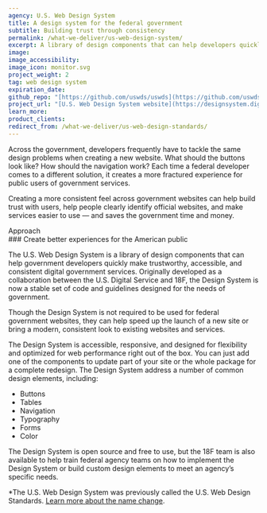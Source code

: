 ```yaml
---
agency: U.S. Web Design System
title: A design system for the federal government
subtitle: Building trust through consistency
permalink: /what-we-deliver/us-web-design-system/
excerpt: A library of design components that can help developers quickly make trustworthy, accessible, and consistent digital government services.
image:
image_accessibility:
image_icon: monitor.svg
project_weight: 2
tag: web design system
expiration_date:
github_repo: "[https://github.com/uswds/uswds](https://github.com/uswds/uswds)"
project_url: "[U.S. Web Design System website](https://designsystem.digital.gov/)"
learn_more:
product_clients:
redirect_from: /what-we-deliver/us-web-design-standards/
---
```


Across the government, developers frequently have to tackle the same
design problems when creating a new website. What should the buttons
look like? How should the navigation work? Each time a federal developer
comes to a different solution, it creates a more fractured experience
for public users of government services.

Creating a more consistent feel across government websites can help
build trust with users, help people clearly identify official websites,
and make services easier to use — and saves the government time and
money.

<div class="small-caps">Approach</div>
### Create better experiences for the American public

The U.S. Web Design System is a library of design components that
can help government developers quickly make trustworthy, accessible, and
consistent digital government services. Originally developed as a
collaboration between the U.S. Digital Service and 18F, the Design System
is now a stable set of code and guidelines designed for the needs of
government.

Though the Design System is not required to be used for federal government
websites, they can help speed up the launch of a new site or bring a
modern, consistent look to existing websites and services.

The Design System is accessible, responsive, and designed for flexibility
and optimized for web performance right out of the box. You can just add
one of the components to update part of your site or the whole package
for a complete redesign. The Design System address a number of common design
elements, including:

-   Buttons
-   Tables
-   Navigation
-   Typography
-   Forms
-   Color

The Design System is open source and free to use, but the 18F team is also
available to help train federal agency teams on how to implement the
Design System or build custom design elements to meet an agency’s specific
needs.

*The U.S. Web Design System was previously called the U.S. Web Design Standards. [Learn more about the name change](https://designsystem.digital.gov/whats-new/updates/2018/01/17/changing-our-name/).
